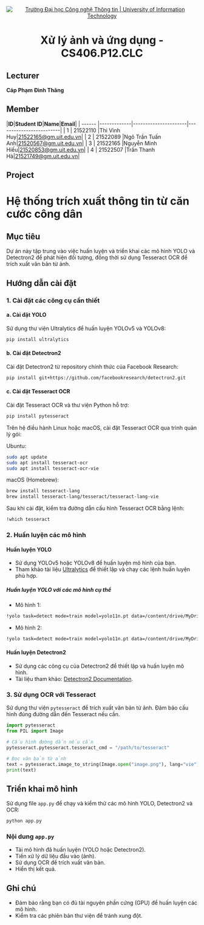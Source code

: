 <p align="center">
  <a href="https://www.uit.edu.vn/" title="Trường Đại học Công nghệ Thông tin" style="border: 5;">
    <img src="https://i.imgur.com/WmMnSRt.png" alt="Trường Đại học Công nghệ Thông tin | University of Information Technology">
  </a>
</p>

<!-- Title -->
<h1 align="center"><b>Xử lý ảnh và ứng dụng - CS406.P12.CLC</b></h1>



## Lecturer
<a name="lecturer"></a>
**Cáp Phạm Đình Thăng**

## Member
<a name="member"></a>
<a name="member"></a>
|**ID**|**Student ID**|**Name**|**Email**|
| ------ |-------------|----------------------|-------------------------|
| 1      | 21522110   	 |Thi Vinh Huy|21522165@gm.uit.edu.vn|
| 2      | 21522089      |Ngô Trần Tuấn Anh|21520567@gm.uit.edu.vn|
| 3      | 21522165 	   |Nguyễn Minh Hiếu|21520853@gm.uit.edu.vn|
| 4      | 21522507      |Trần Thanh Hà|21521749@gm.uit.edu.vn|

## Project
<a name="project"></a>
# Hệ thống trích xuất thông tin từ căn cước công dân

## Mục tiêu
Dự án này tập trung vào việc huấn luyện và triển khai các mô hình YOLO và Detectron2 để phát hiện đối tượng, đồng thời sử dụng Tesseract OCR để trích xuất văn bản từ ảnh.

## Hướng dẫn cài đặt

### 1. Cài đặt các công cụ cần thiết

#### a. Cài đặt YOLO

Sử dụng thư viện Ultralytics để huấn luyện YOLOv5 và YOLOv8:

```bash
pip install ultralytics
```

#### b. Cài đặt Detectron2

Cài đặt Detectron2 từ repository chính thức của Facebook Research:

```bash
pip install git+https://github.com/facebookresearch/detectron2.git
```

#### c. Cài đặt Tesseract OCR

Cài đặt Tesseract OCR và thư viện Python hỗ trợ:

```bash
pip install pytesseract
```

Trên hệ điều hành Linux hoặc macOS, cài đặt Tesseract OCR qua trình quản lý gói:

Ubuntu:

```bash
sudo apt update
sudo apt install tesseract-ocr
sudo apt install tesseract-ocr-vie
```

macOS (Homebrew):

```bash
brew install tesseract-lang
brew install tesseract-lang/tesseract/tesseract-lang-vie
```

Sau khi cài đặt, kiểm tra đường dẫn cấu hình Tesseract OCR bằng lệnh:

```bash
!which tesseract
```

### 2. Huấn luyện các mô hình

#### Huấn luyện YOLO

- Sử dụng YOLOv5 hoặc YOLOv8 để huấn luyện mô hình của bạn.
- Tham khảo tài liệu [Ultralytics](https://github.com/ultralytics/ultralytics) để thiết lập và chạy các lệnh huấn luyện phù hợp.

##### Huấn luyện YOLO với các mô hình cụ thể

- Mô hình 1:

```bash
!yolo task=detect mode=train model=yolo11n.pt data=/content/drive/MyDrive/CS406/Project/datasets/dataset_chip/data.yaml epochs=10 imgsz=640
```

- Mô hình 2:

```bash
!yolo task=detect mode=train model=yolo11n.pt data=/content/drive/MyDrive/CS406/Project/datasets/dataset_order/data.yaml epochs=10 imgsz=640
```

#### Huấn luyện Detectron2

- Sử dụng các công cụ của Detectron2 để thiết lập và huấn luyện mô hình.
- Tài liệu tham khảo: [Detectron2 Documentation](https://detectron2.readthedocs.io/).

### 3. Sử dụng OCR với Tesseract

Sử dụng thư viện `pytesseract` để trích xuất văn bản từ ảnh. Đảm bảo cấu hình đúng đường dẫn đến Tesseract nếu cần.

```python
import pytesseract
from PIL import Image

# Cấu hình đường dẫn nếu cần
pytesseract.pytesseract.tesseract_cmd = "/path/to/tesseract"

# Đọc văn bản từ ảnh
text = pytesseract.image_to_string(Image.open("image.png"), lang="vie")
print(text)
```

## Triển khai mô hình

Sử dụng file `app.py` để chạy và kiểm thử các mô hình YOLO, Detectron2 và OCR:

```bash
python app.py
```

### Nội dung `app.py`
- Tải mô hình đã huấn luyện (YOLO hoặc Detectron2).
- Tiền xử lý dữ liệu đầu vào (ảnh).
- Sử dụng OCR để trích xuất văn bản.
- Hiển thị kết quả.

## Ghi chú
- Đảm bảo rằng bạn có đủ tài nguyên phần cứng (GPU) để huấn luyện các mô hình.
- Kiểm tra các phiên bản thư viện để tránh xung đột.

